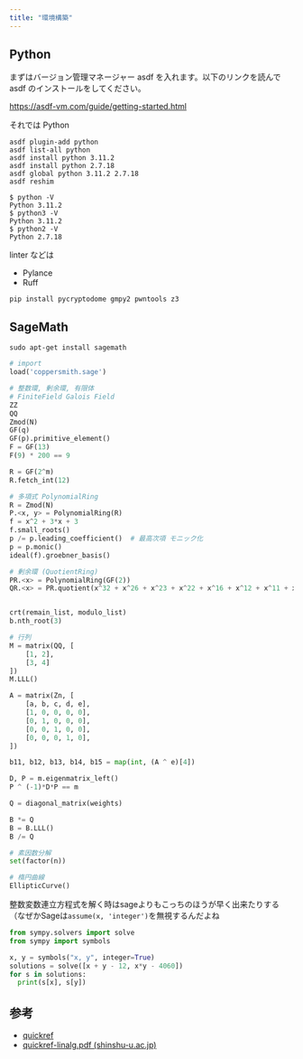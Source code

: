 ```yaml
---
title: "環境構築"
---
```


## Python
まずはバージョン管理マネージャー asdf を入れます。以下のリンクを読んで asdf のインストールをしてください。

https://asdf-vm.com/guide/getting-started.html

それでは Python

```shell
asdf plugin-add python
asdf list-all python
asdf install python 3.11.2
asdf install python 2.7.18
asdf global python 3.11.2 2.7.18
asdf reshim
```

```shell
$ python -V
Python 3.11.2
$ python3 -V
Python 3.11.2
$ python2 -V
Python 2.7.18
```

linter などは
- Pylance
- Ruff

```shell
pip install pycryptodome gmpy2 pwntools z3
```

## SageMath

```shell
sudo apt-get install sagemath
```

```python
# import
load('coppersmith.sage')

# 整数環, 剰余環, 有限体
# FiniteField Galois Field
ZZ
QQ
Zmod(N)
GF(q)
GF(p).primitive_element()
F = GF(13)
F(9) * 200 == 9

R = GF(2^m)
R.fetch_int(12)

# 多項式 PolynomialRing
R = Zmod(N)
P.<x, y> = PolynomialRing(R)
f = x^2 + 3*x + 3
f.small_roots()
p /= p.leading_coefficient()  # 最高次項 モニック化
p = p.monic()
ideal(f).groebner_basis()

# 剰余環 (QuotientRing)
PR.<x> = PolynomialRing(GF(2))
QR.<x> = PR.quotient(x^32 + x^26 + x^23 + x^22 + x^16 + x^12 + x^11 + x^10 + x^8 + x^7 + x^5 + x^4 + x^2 + x^ + 1)


crt(remain_list, modulo_list)
b.nth_root(3)

# 行列
M = matrix(QQ, [
    [1, 2],
    [3, 4]
])
M.LLL()

A = matrix(Zn, [
    [a, b, c, d, e],
    [1, 0, 0, 0, 0],
    [0, 1, 0, 0, 0],
    [0, 0, 1, 0, 0],
    [0, 0, 0, 1, 0],
])

b11, b12, b13, b14, b15 = map(int, (A ^ e)[4])

D, P = m.eigenmatrix_left()
P ^ (-1)*D*P == m

Q = diagonal_matrix(weights)

B *= Q
B = B.LLL()
B /= Q

# 素因数分解
set(factor(n))

# 楕円曲線
EllipticCurve()
```

整数変数連立方程式を解く時はsageよりもこっちのほうが早く出来たりする（なぜかSageは`assume(x, 'integer')`を無視するんだよね

```python
from sympy.solvers import solve
from sympy import symbols

x, y = symbols("x, y", integer=True)
solutions = solve([x + y - 12, x*y - 4060])
for s in solutions:
  print(s[x], s[y])
```

## 参考
- [quickref](https://wiki.sagemath.org/quickref?action=AttachFile&do=get&target=quickref.pdf)
- [quickref-linalg.pdf (shinshu-u.ac.jp)](http://math.shinshu-u.ac.jp/~nu/nora/sage/doc/refcard/quickref-linalg/200905/ja-utf8/quickref-linalg.pdf)
